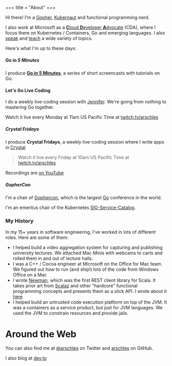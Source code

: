 +++
title = "About"
+++

Hi there! I'm a [Gopher](https://golang.org), [Kubernaut](https://kubernetes.io) and functional programming nerd.

I also work at Microsoft as a [**C**loud **D**eveloper **A**dvocate](https://developer.microsoft.com/en-us/advocates/aaron-schlesinger) (CDA), where I focus there on Kubernetes / Containers, Go and emerging languages. I also [speak](/speaking) and [teach](/teaching) a wide variety of topics.

Here's what I'm up to these days:

##### Go in 5 Minutes

I produce **[Go in 5 Minutes](https://gifm.dev)**, a series of short screencasts with tutorials on Go.

#### Let's Go Live Coding

I do a weekly live-coding session with [Jennifer](https://jennifer.dev). We're going from nothing to mastering Go together.

Watch it live every Monday at 11am US Pacific Time at [twitch.tv/arschles](https://twitch.tv/arschles)

##### Crystal Fridays

I produce **Crystal Fridays**, a weekly live-coding session where I write apps in [Crystal](https://crystal-lang.org)

>Watch it live every Friday at 10am US Pacific Time at [twitch.tv/arschles](https://twitch.tv/arschles)

Recordings are [on YouTube](https://www.youtube.com/playlist?list=PLd5PS0DQ17GBxMQ78nmowkAxilgS_LrNB)

##### GopherCon

I'm a chair of [Gophercon](https://gophercon.com), which is the largest [Go](https://golang.org) conference in the world.

I'm an emeritus chair of the Kubernetes 
[SIG-Service-Catalog](https://svc-cat.io/).

### My History

In my 15+ years in software engineering, I've worked in lots of different roles. Here are some of them:

- I helped build a video aggregation system for capturing and publishing university lectures. We attached Mac Minis with webcams to carts and rolled them in and out of lecture halls.
- I was a C++ / Cocoa engineer at Microsoft on the Office for Mac team. We figured out how to run (and ship!) lots of the code from Windows Office on a Mac
- I wrote [Newman](https://github.com/stackmob/newman), which was the first REST client library for Scala. It takes prior art from [Scalaz](https://github.com/scalaz/scalaz) and other "hardcore" functional programming concepts and presents them as a slick API. I wrote about it [here](https://www.paypal-engineering.com/2014/02/13/hello-newman-a-rest-client-for-scala/)
- I helped build an untrusted code execution platform on top of the JVM. It was a containers as a service product, but just for JVM languages. We used the JVM to constrain resources and provide jails.

# Around the Web

You can also find me at [@arschles](https://twitter.com/arschles) on Twitter and [arschles](https://github.com/arschles) on GitHub.

I also blog at [dev.to](https://dev.to/arschles)
